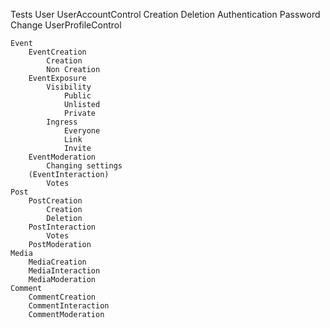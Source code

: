 Tests
    User
        UserAccountControl
            Creation
            Deletion
            Authentication
            Password Change
        UserProfileControl
            
    Event
        EventCreation
            Creation
            Non Creation
        EventExposure
            Visibility
                Public
                Unlisted
                Private
            Ingress
                Everyone
                Link
                Invite
        EventModeration
            Changing settings
        (EventInteraction)
            Votes
    Post
        PostCreation
            Creation
            Deletion
        PostInteraction
            Votes
        PostModeration
    Media
        MediaCreation
        MediaInteraction
        MediaModeration
    Comment
        CommentCreation
        CommentInteraction
        CommentModeration